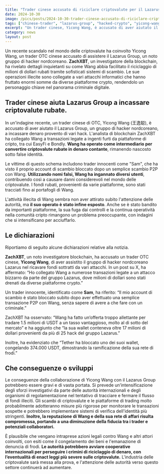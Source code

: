 ```yaml
---
title: "Trader cinese accusato di riciclare criptovalute per il Lazarus Group"
date: 2024-10-30
image: /pics/posts/2024-10-30-trader-cinese-accusato-di-riciclare-criptovalute-per-il-lazarus-group/cover.png
tags: ["chinese-trader", "lazarus-group", "hacked-crypto", "yicong-wang", "crypto"]
excerpt: "Un trader cinese, Yicong Wang, è accusato di aver aiutato il gruppo di hacker nordcoreani Lazarus a incassare criptovalute rubate durante vari attacchi. L'investigatore ZachXBT ha collegato Wang a transazioni illecite, rivelando un bottino di oltre 17 milioni di dollari provenienti da hack come EasyFi e Alex Labs. **Wang continua a operare sotto falso nome, sfuggendo alla giustizia.**"
category: news
layout: post
---
```




Un recente scandalo nel mondo delle criptovalute ha coinvolto Yicong Wang, un trader OTC cinese accusato di assistere il Lazarus Group, un noto gruppo di hacker nordcoreano. **ZachXBT**, un investigatore della blockchain, ha rivelato dettagli inquietanti su come Wang abbia facilitato il riciclaggio di milioni di dollari rubati tramite sofisticati sistemi di scambio. Le sue operazioni illecite sono collegate a vari attacchi informatici che hanno fruttato enormi somme da diverse piattaforme crypto, rendendolo un personaggio chiave nel panorama criminale digitale.

**Trader cinese aiuta Lazarus Group a incassare criptovalute rubate.**
-----------

In un'indagine recente, un trader cinese di OTC, Yicong Wang (王逸聪), è accusato di aver aiutato il Lazarus Group, un gruppo di hacker nordcoreano, a incassare denaro provento di vari hack. L'analista di blockchain ZachXBT ha collegato Wang a transazioni legate a ingenti furti da piattaforme di cripto, tra cui EasyFi e Bondly. **Wang ha operato come intermediario per convertire criptovalute rubate in denaro contante**, rimanendo nascosto sotto false identità.

Le vittime di questo schema includono trader innocenti come "Sam", che ha visto il proprio account di scambio bloccato dopo un semplice scambio P2P con Wang. **Utilizzando nomi falsi, Wang ha ingannato diversi utenti**, contribuendo così a causare danni considerevoli nel mondo delle criptovalute. I fondi rubati, provenienti da varie piattaforme, sono stati tracciati fino ai portafogli di Wang.

L'attività illecita di Wang sembra non aver attirato subito l'attenzione delle autorità, ma **il suo operato è stato infine esposto**. Anche se è stato bandito da importanti piattaforme, la sua fuga dai controlli e la continua operatività nella comunità cripto rimangono un problema preoccupante, con indagini che si intensificano per acciuffarlo.



Le dichiarazioni
-----------
Riportiamo di seguito alcune dichiarazioni relative alla notizia.

**ZachXBT**, un noto investigatore blockchain, ha accusato un trader OTC cinese, **Yicong Wang**, di aver assistito il gruppo di hacker nordcoreano Lazarus nel ricavare fondi sottratti da vari attacchi. In un post su X, ha affermato: “Ho collegato Wang a numerose transazioni legate a un attacco bizzarro da parte del gruppo Lazarus, dove milioni di dollari sono stati drenati da diverse piattaforme crypto.”

Un trader innocente, identificato come **Sam**, ha riferito: “Il mio account di scambio è stato bloccato subito dopo aver effettuato una semplice transazione P2P con Wang, senza sapere di avere a che fare con un criminale.” 

ZachXBT ha osservato: “Wang ha fatto un’offerta troppo allettante per tradare 1.5 milioni di USDT a un tasso vantaggioso, molto al di sotto del mercato” e ha aggiunto che “la sua wallet conteneva oltre 17 milioni di dollari provenienti da più di 25 hack del gruppo Lazarus.” 

Inoltre, ha evidenziato che “Tether ha bloccato uno dei suoi wallet, congelando 374.000 USDT, dimostrando la ramificazione della sua rete di frodi.”


Che conseguenze o sviluppi
-----------


Le conseguenze della collaborazione di Yicong Wang con il Lazarus Group potrebbero essere gravi e di vasta portata. Si prevede un’intensificazione degli sforzi investigativi da parte delle autorità internazionali e degli organismi di regolamentazione nel tentativo di tracciare e fermare il flusso di fondi illeciti. Gli scambi di criptovalute e le piattaforme di trading molto probabilmente adotteranno misure più rigorose per monitorare le transazioni sospette e potrebbero implementare sistemi di verifica dell'identità più stringenti. **Inoltre, la reputazione di Wang e della sua rete di affari risulta compromessa, portando a una diminuzione della fiducia tra i trader e potenziali collaboratori.**

È plausibile che vengano intraprese azioni legali contro Wang e altri attori coinvolti, con esiti come il congelamento dei beni e l'emanazione di denuncia di frodi. **Le autorità potrebbero avviare cooperative internazionali per perseguire i crimini di riciclaggio di denaro, con l’eventualità di enact leggi più severe sulle criptovalute.** L'industria delle criptovalute sarà messa alla prova, e l'attenzione delle autorità verso questo settore continuerà ad aumentare.

